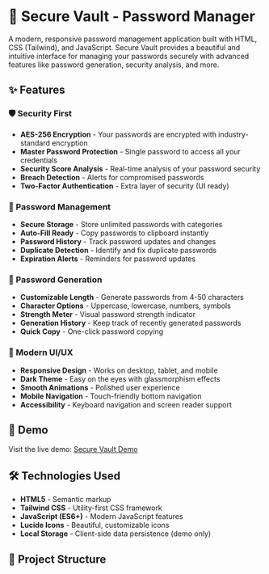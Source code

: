# 🔐 Secure Vault - Password Manager

A modern, responsive password management application built with HTML, CSS (Tailwind), and JavaScript. Secure Vault provides a beautiful and intuitive interface for managing your passwords securely with advanced features like password generation, security analysis, and more.


## ✨ Features

### 🛡️ Security First
- **AES-256 Encryption** - Your passwords are encrypted with industry-standard encryption
- **Master Password Protection** - Single password to access all your credentials
- **Security Score Analysis** - Real-time analysis of your password security
- **Breach Detection** - Alerts for compromised passwords
- **Two-Factor Authentication** - Extra layer of security (UI ready)

### 🔑 Password Management
- **Secure Storage** - Store unlimited passwords with categories
- **Auto-Fill Ready** - Copy passwords to clipboard instantly
- **Password History** - Track password updates and changes
- **Duplicate Detection** - Identify and fix duplicate passwords
- **Expiration Alerts** - Reminders for password updates

### 🎯 Password Generation
- **Customizable Length** - Generate passwords from 4-50 characters
- **Character Options** - Uppercase, lowercase, numbers, symbols
- **Strength Meter** - Visual password strength indicator
- **Generation History** - Keep track of recently generated passwords
- **Quick Copy** - One-click password copying

### 📱 Modern UI/UX
- **Responsive Design** - Works on desktop, tablet, and mobile
- **Dark Theme** - Easy on the eyes with glassmorphism effects
- **Smooth Animations** - Polished user experience
- **Mobile Navigation** - Touch-friendly bottom navigation
- **Accessibility** - Keyboard navigation and screen reader support

## 🚀 Demo

Visit the live demo: [Secure Vault Demo]([https://your-demo-url.com](https://q9kawaii.github.io/Password-Vault/))


## 🛠️ Technologies Used

- **HTML5** - Semantic markup
- **Tailwind CSS** - Utility-first CSS framework
- **JavaScript (ES6+)** - Modern JavaScript features
- **Lucide Icons** - Beautiful, customizable icons
- **Local Storage** - Client-side data persistence (demo only)

## 📂 Project Structure

